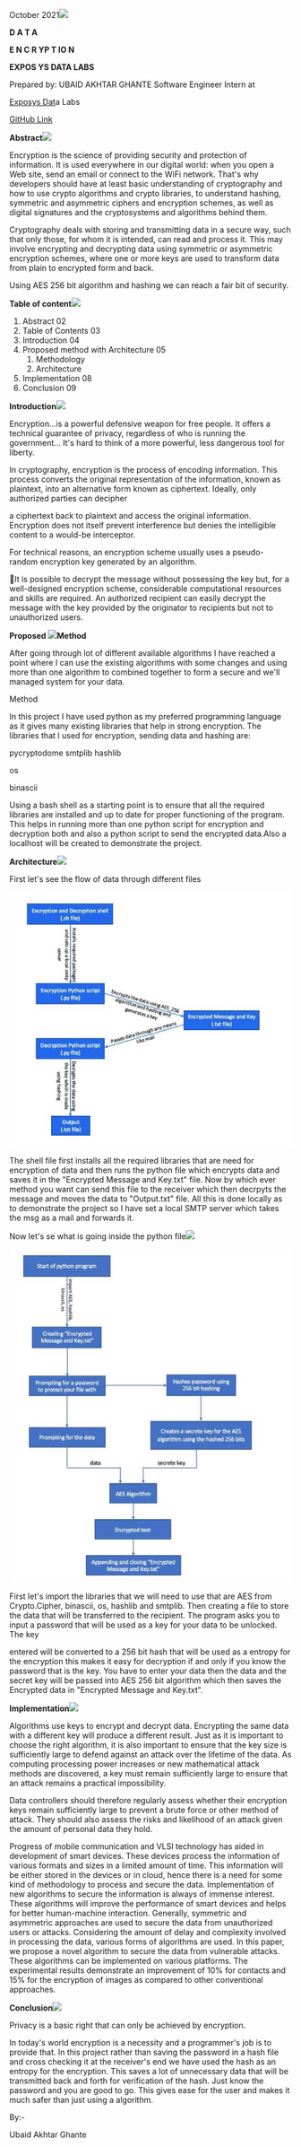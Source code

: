 ﻿October 2021![](Aspose.Words.6d54d81f-9d05-4464-b166-81b69de2120c.001.png)

**D A T A**

**E N C R YP T IO N**

**EXPOS YS DATA LABS**

Prepared by: UBAID AKHTAR GHANTE Software Engineer Intern at

[Exposys Dat](https://github.com/Ubaid-Ghante/DataEncryptionExposys)a Labs

[GitHub Link](https://github.com/Ubaid-Ghante/DataEncryptionExposys)

**Abstract![](Aspose.Words.6d54d81f-9d05-4464-b166-81b69de2120c.002.png)**

Encryption is the science of providing security and protection of information. It is used everywhere in our digital world: when you open a Web site, send an email or connect to the WiFi network. That's why developers should have at least basic understanding of cryptography and how to use crypto algorithms and crypto libraries, to understand hashing, symmetric and asymmetric ciphers and encryption schemes, as well as digital signatures and the cryptosystems and algorithms behind them.

Cryptography deals with storing and transmitting data in a secure way, such that only those, for whom it is intended, can read and process it. This may involve encrypting and decrypting data using symmetric or asymmetric encryption schemes, where one or more keys are used to transform data from plain to encrypted form and back.

Using AES 256 bit algorithm and hashing we can reach a fair bit of security.

**Table of content![](Aspose.Words.6d54d81f-9d05-4464-b166-81b69de2120c.003.png)**

1. Abstract 02
1. Table of Contents 03
1. Introduction 04
1. Proposed method with Architecture 05
   1. Methodology
   1. Architecture
1. Implementation 08
1. Conclusion 09

**Introduction![](Aspose.Words.6d54d81f-9d05-4464-b166-81b69de2120c.004.png)**

Encryption...is a powerful defensive weapon for free people. It offers a technical guarantee of privacy, regardless of who is running the government... It's hard to think of a more powerful, less dangerous tool for liberty.

In cryptography, encryption is the process of encoding information. This process converts the original representation of the information, known as plaintext, into an alternative form known as ciphertext. Ideally, only authorized parties can decipher

a ciphertext back to plaintext and access the original information. Encryption does not itself prevent interference but denies the intelligible content to a would-be interceptor.

For technical reasons, an encryption scheme usually uses a pseudo- random encryption key generated by an algorithm.

It is possible to decrypt the message without possessing the key but, for a well-designed encryption scheme, considerable computational resources and skills are required. An authorized recipient can easily decrypt the message with the key provided by the originator to recipients but not to unauthorized users.

**Proposed ![](Aspose.Words.6d54d81f-9d05-4464-b166-81b69de2120c.005.png)Method**

After going through lot of different available algorithms I have reached a point where I can use the existing algorithms with some changes and using more than one algorithm to combined together to form a secure and we'll managed system for your data.

Method

In this project I have used python as my preferred programming language as it gives many existing libraries that help in strong encryption. The libraries that I used for encryption, sending data and hashing are:

pycryptodome smtplib hashlib

os

binascii

Using a bash shell as a starting point is to ensure that all the required libraries are installed and up to date for proper functioning of the program. This helps in running more than one python script for encryption and decryption both and also a python script to send the encrypted data.Also a localhost will be created to demonstrate the project.

**Architecture![](Aspose.Words.6d54d81f-9d05-4464-b166-81b69de2120c.006.png)**

First let's see the flow of data through different files

![](Aspose.Words.6d54d81f-9d05-4464-b166-81b69de2120c.007.jpeg)

The shell file first installs all the required libraries that are need for encryption of data and then runs the python file which encrypts data and saves it in the "Encrypted Message and Key.txt" file. Now by which ever method you want can send this file to the receiver which then decrpyts the message and moves the data to "Output.txt" file. All this is done locally as to demonstrate the project so I have set a local SMTP server which takes the msg as a mail and forwards it.

Now let's se what is going inside the python file![](Aspose.Words.6d54d81f-9d05-4464-b166-81b69de2120c.006.png)

![](Aspose.Words.6d54d81f-9d05-4464-b166-81b69de2120c.008.jpeg)

First let's import the libraries that we will need to use that are AES from Crypto.Cipher, binascii, os, hashlib and smtplib. Then creating a file to store the data that will be transferred to the recipient. The program asks you to input a password that will be used as a key for your data to be unlocked. The key

entered will be converted to a 256 bit hash that will be used as a entropy for the encryption this makes it easy for decryption if and only if you know the password  that is the key. You have to enter your data then the data and the secret key will be passed into AES 256 bit algorithm which then saves the Encrypted data in "Encrypted Message and Key.txt".

**Implementation![](Aspose.Words.6d54d81f-9d05-4464-b166-81b69de2120c.009.png)**

Algorithms use keys to encrypt and decrypt data. Encrypting the same data with a different key will produce a different result. Just as it is important to choose the right algorithm, it is also important to ensure that the key size is sufficiently large to defend against an attack over the lifetime of the data. As computing processing power increases or new mathematical attack methods are discovered, a key must remain sufficiently large to ensure that an attack remains a practical impossibility.

Data controllers should therefore regularly assess whether their encryption keys remain sufficiently large to prevent a brute force or other method of attack. They should also assess the risks and likelihood of an attack given the amount of personal data they hold.

Progress of mobile communication and VLSI technology has aided in development of smart devices. These devices process the information of various formats and sizes in a limited amount of time. This information will be either stored in the devices or in cloud, hence there is a need for some kind of methodology to process and secure the data. Implementation of new algorithms to secure the information is always of immense interest. These algorithms will improve the performance of smart devices and helps for better human-machine interaction. Generally, symmetric and asymmetric approaches are used to secure the data from unauthorized users or attacks. Considering the amount of delay and complexity involved in processing the data, various forms of algorithms are used. In this paper, we propose a novel algorithm to secure the data from vulnerable attacks. These algorithms can be implemented on various platforms. The experimental results demonstrate an improvement of 10% for contacts and 15% for the encryption of images as compared to other conventional approaches.

**Conclusion![](Aspose.Words.6d54d81f-9d05-4464-b166-81b69de2120c.010.png)**

Privacy is a basic right that can only be achieved by encryption.

In today's world encryption is a necessity and a programmer's job is to provide that. In this project rather than saving the password in a hash file and cross checking it at the receiver's end we have used the hash as an entropy for the encryption. This saves a lot of unnecessary data that will be transmitted back and forth for verification of the hash. Just know the password and you are good to go. This gives ease for the user and makes it much safer than just using a algorithm. 

By:-

Ubaid Akhtar Ghante
